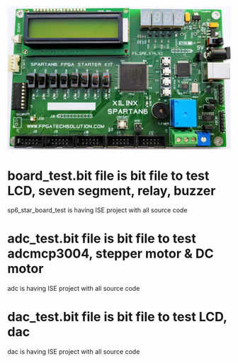 ![alt text](https://github.com/fpgatechsolution/Spartan6-starter-kit/blob/master/img/IMG1.jpg)






# board_test.bit file is bit file to test LCD, seven segment, relay, buzzer 
sp6_star_board_test is having ISE project with all source code 

# adc_test.bit file is bit file to test adcmcp3004, stepper motor & DC motor 
adc is having ISE project with all source code 

# dac_test.bit file is bit file to test LCD, dac 
dac is having ISE project with all source code 
